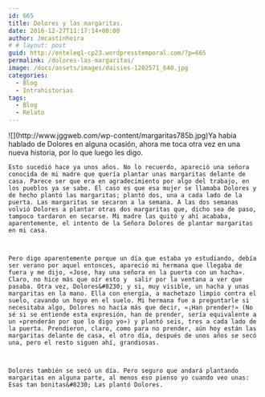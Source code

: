 ```yaml
---
id: 665
title: Dolores y las margaritas.
date: 2016-12-27T11:17:14+00:00
author: Jmcastinheira
# # layout: post
guid: http://enteleq1-cp23.wordpresstemporal.com/?p=665
permalink: /dolores-las-margaritas/
image: /docs/assets/images/daisies-1202571_640.jpg
categories:
  - Blog
  - Intrahistorias
tags:
  - Blog
  - Relato
---
```

<div id="body-153138" class="content-body">![](http://www.jggweb.com/wp-content/margaritas785b.jpg)Ya había hablado de Dolores en alguna ocasión, ahora me toca otra vez en una nueva historia, por lo que luego les digo.
  
  
  
    Esto sucedió hace ya unos años. No lo recuerdo, apareció una señora conocida de mi madre que quería plantar unas margaritas delante de casa. Parece ser que era en agradecimiento por algo del trabajo, en los pueblos ya se sabe. El caso es que esa mujer se llamaba Dolores y de hecho plantó las margaritas; plantó dos, una a cada lado de la puerta. Las margaritas se secaron a la semana. A las dos semanas volvió Dolores a plantar otras dos margaritas que, dicho sea de paso, tampoco tardaron en secarse. Mi madre las quitó y ahí acababa, aparentemente, el intento de la Señora Dolores de plantar margaritas en mi casa.
  
  
  
    Pero digo aparentemente porque un día que estaba yo estudiando, debía ser verano por aquel entonces, apareció mi hermana que llegaba de fuera y me dijo, «Jose, hay una señora en la puerta con un hacha». Claro, no hice más que oír esto y  salir por la ventana a ver que pasaba. Otra vez, Dolores&#8230; y si, muy visible, un hacha y unas margaritas en la mano. Ella con energía, a machetazo limpio contra el suelo, cavando un hoyo en el suelo. Mi hermana fue a preguntarle si necesitaba algo, Dolores no hacía más que decir, «¡Han prender!» (No sé si se entiende esta expresión, han de prender, sería equivalente a un «prenderán por que lo digo yo») y plantó seis, tres a cada lado de la puerta. Prendieron, claro, como para no prender, aún hoy están las margaritas delante de casa, el otro día, después de unos años se secó una, pero el resto siguen ahí, grandiosas.
  
  
  
    Dolores también se secó un día. Pero seguro que andará plantando margaritas en alguna parte, al menos eso pienso yo cuando veo unas: Esas tan bonitas&#8230; Las plantó Dolores.
